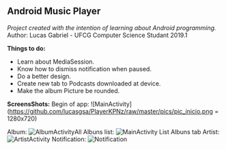 ﻿## **Android Music Player**

*Project created with the intention of learning about Android programming.*
Author: Lucas Gabriel - UFCG Computer Science Studant 2019.1

**Things to do:**
 - Learn about MediaSession.
 - Know how to dismiss notification when paused.
 - Do a better design.
 - Create new tab to Podcasts downloaded at device.
 - Make the album Picture be rounded. 

**ScreensShots:**
Begin of app:
![MainActivity](https://github.com/lucasgsa/PlayerKPNz/raw/master/pics/pic_inicio.png = 1280x720)

Album:
![AlbumActivity](https://github.com/lucasgsa/PlayerKPNz/raw/master/pics/pic_album.png)All Albuns list:
![MainActivity List Albuns tab](https://github.com/lucasgsa/PlayerKPNz/raw/master/pics/pic_listAlbum.png)
Artist:
![ArtistActivity](https://github.com/lucasgsa/PlayerKPNz/raw/master/pics/pic_artista.png)
Notification:
![Notification](https://github.com/lucasgsa/PlayerKPNz/raw/master/pics/pic_notification.png)
